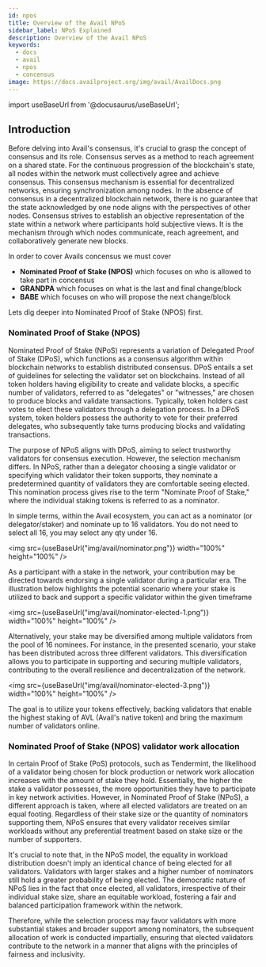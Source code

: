 ```yaml
---
id: npos
title: Overview of the Avail NPoS
sidebar_label: NPoS Explained
description: Overview of the Avail NPoS
keywords:
  - docs
  - avail
  - npos
  - concensus
image: https://docs.availproject.org/img/avail/AvailDocs.png
---
```


import useBaseUrl from '@docusaurus/useBaseUrl';

## Introduction

Before delving into Avail's consensus, it's crucial to grasp the concept of consensus and its role. Consensus serves as a method to reach agreement on a shared state. For the
continuous progression of the blockchain's state, all nodes within the network must collectively agree and achieve consensus. This consensus mechanism is essential for decentralized
networks, ensuring synchronization among nodes. In the absence of consensus in a decentralized blockchain network, there is no guarantee that the state acknowledged by one node
aligns with the perspectives of other nodes. Consensus strives to establish an objective representation of the state within a network where participants hold subjective views.
It is the mechanism through which nodes communicate, reach agreement, and collaboratively generate new blocks.

In order to cover Avails concensus we must cover

- **Nominated Proof of Stake (NPOS)** which focuses on who is allowed to take part in concensus
- **GRANDPA** which focuses on what is the last and final change/block
- **BABE** which focuses on who will propose the next change/block

Lets dig deeper into Nominated Proof of Stake (NPOS) first.

### Nominated Proof of Stake (NPOS)

Nominated Proof of Stake (NPoS) represents a variation of Delegated Proof of Stake (DPoS), which functions as a consensus algorithm within blockchain networks to establish
distributed consensus. DPoS entails a set of guidelines for selecting the validator set on blockchains. Instead of all token holders having eligibility to create and validate blocks,
a specific number of validators, referred to as "delegates" or "witnesses," are chosen to produce blocks and validate transactions. Typically, token holders cast votes to elect these
validators through a delegation process. In a DPoS system, token holders possess the authority to vote for their preferred delegates, who subsequently take turns producing blocks and
validating transactions.

The purpose of NPoS aligns with DPoS, aiming to select trustworthy validators for consensus execution. However, the selection mechanism differs. In NPoS, rather than a delegator
choosing a single validator or specifying which validator their token supports, they nominate a predetermined quantity of validators they are comfortable seeing elected.
This nomination process gives rise to the term "Nominate Proof of Stake," where the individual staking tokens is referred to as a nominator.

In simple terms, within the Avail ecosystem, you can act as a nominator (or delegator/staker) and nominate up to 16 validators. You do not need to select all 16, you may select any qty under 16.

<img src={useBaseUrl("img/avail/nominator.png")} width="100%" height="100%" />

As a participant with a stake in the network, your contribution may be directed towards endorsing a single validator during a particular era. The illustration below highlights the
potential scenario where your stake is utilized to back and support a specific validator within the given timeframe

<img src={useBaseUrl("img/avail/nominator-elected-1.png")} width="100%" height="100%" />

Alternatively, your stake may be diversified among multiple validators from the pool of 16 nominees. For instance, in the presented scenario, your stake has been distributed across
three different validators. This diversification allows you to participate in supporting and securing multiple validators, contributing to the overall resilience and decentralization
of the network.

<img src={useBaseUrl("img/avail/nominator-elected-3.png")} width="100%" height="100%" />

The goal is to utilize your tokens effectively, backing validators that enable the highest staking of AVL (Avail's native token) and bring the maximum number of validators online.

### Nominated Proof of Stake (NPOS) validator work allocation

In certain Proof of Stake (PoS) protocols, such as Tendermint, the likelihood of a validator being chosen for block production or network work allocation increases with the amount of
stake they hold. Essentially, the higher the stake a validator possesses, the more opportunities they have to participate in key network activities. However, in Nominated Proof of Stake (NPoS),
a different approach is taken, where all elected validators are treated on an equal footing. Regardless of their stake size or the quantity of nominators supporting them, NPoS
ensures that every validator receives similar workloads without any preferential treatment based on stake size or the number of supporters.

It's crucial to note that, in the NPoS model, the equality in workload distribution doesn't imply an identical chance of being elected for all validators. Validators with larger
stakes and a higher number of nominators still hold a greater probability of being elected. The democratic nature of NPoS lies in the fact that once elected, all validators,
irrespective of their individual stake size, share an equitable workload, fostering a fair and balanced participation framework within the network.

Therefore, while the selection process may favor validators with more substantial stakes and broader support among nominators, the subsequent allocation of work is conducted
impartially, ensuring that elected validators contribute to the network in a manner that aligns with the principles of fairness and inclusivity.
